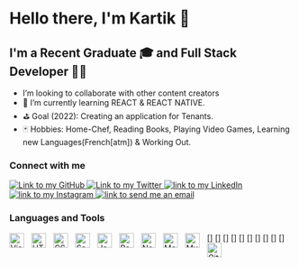 # Hello there, I'm Kartik 👋

## I'm a Recent Graduate 🎓 and Full Stack Developer 👨‍💻

- I’m looking to collaborate with other content creators
- 🛟 I’m currently learning REACT & REACT NATIVE.
- ⛳ Goal (2022): Creating an application for Tenants.
- 🃏 Hobbies: Home-Chef, Reading Books, Playing Video Games, Learning new Languages(French[atm]) & Working Out.

### Connect with me

<a href="https://github.com/kartikgowda">
    <img alt="Link to my GitHub" src="https://img.shields.io/github/followers/kartikgowda?style=social&label=@kartikgowda">
</a>
<a href="https://twitter.com/kartikgowda_/">
    <img alt="Link to my Twitter" src="https://img.shields.io/twitter/follow/kartikgowda_?style=social&label=@kartikgowda_">
</a>
<a href="https://linkedin.com/in/kartikgowda">
    <img alt="link to my LinkedIn" src="https://img.shields.io/static/v1?label&message=/in/kartikgowda&color=0A66C2&style=flat&logo=linkedin" />
</a>
<a href="https://www.instagram.com/kartik_gowda/">
    <img alt="link to my Instagram" src="https://img.shields.io/static/v1?label&message=@kartik_gowda&color=7E3ACE&style=flat&logo=instagram&logoColor=whitesmoke" />
</a>
<a href="mailto:kartikrgowda@gmail.com">
    <img alt="link to send me an email" src="https://img.shields.io/static/v1?label&message=kartikrgowda@gmail.com&color=whitesmoke&style=flat&logo=gmail" />
</a>

### Languages and Tools

[<img align="left" alt="Visual Studio Code" width="26px" src="https://cdn.jsdelivr.net/gh/devicons/devicon/icons/vscode/vscode-original.svg" style="padding-right:10px;" />]
[<img align="left" alt="HTML5" width="26px" src="https://cdn.jsdelivr.net/gh/devicons/devicon/icons/html5/html5-original.svg" style="padding-right:10px;" />]
[<img align="left" alt="CSS3" width="26px" src="https://cdn.jsdelivr.net/gh/devicons/devicon/icons/css3/css3-original.svg" style="padding-right:10px;" />]
[<img align="left" alt="Sass" width="26px" src="https://cdn.jsdelivr.net/gh/devicons/devicon/icons/sass/sass-original.svg" style="padding-right:10px;" />]
[<img align="left" alt="JavaScript" width="26px" src="https://cdn.jsdelivr.net/gh/devicons/devicon/icons/javascript/javascript-original.svg" style="padding-right:10px;" />]
[<img align="left" alt="React" width="26px" src="https://cdn.jsdelivr.net/gh/devicons/devicon/icons/react/react-original.svg" style="padding-right:10px;" />]
[<img align="left" alt="Node.js" width="26px" src="https://cdn.jsdelivr.net/gh/devicons/devicon/icons/nodejs/nodejs-original.svg" style="padding-right:10px;" />]
[<img align="left" alt="MongoDB" width="26px" src="https://cdn.jsdelivr.net/gh/devicons/devicon/icons/mongodb/mongodb-original.svg" style="padding-right:10px;" />]
[<img align="left" alt="MySQL" width="26px" src="https://cdn.jsdelivr.net/gh/devicons/devicon/icons/mysql/mysql-original.svg" style="padding-right:10px;" />]
[<img align="left" alt="Git" width="26px" src="https://cdn.jsdelivr.net/gh/devicons/devicon/icons/git/git-original.svg" style="padding-right:10px;" />]